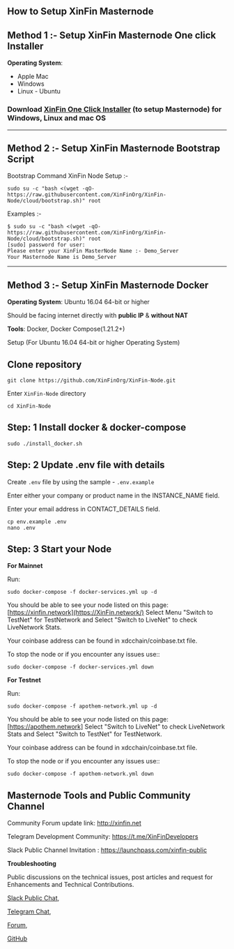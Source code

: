 
## How to Setup XinFin Masternode 

## Method 1 :- Setup XinFin Masternode One click Installer  ##

**Operating System**: 

* Apple Mac
* Windows 
* Linux - Ubuntu

###  Download [XinFin One Click Installer](https://xinfin.org/setup-masternode.php) (to setup Masternode) for Windows, Linux and mac OS ### 

---------------------------------

## Method 2 :- Setup XinFin Masternode Bootstrap Script  ##

Bootstrap Command XinFin Node Setup :- 

```
sudo su -c "bash <(wget -qO- https://raw.githubusercontent.com/XinFinOrg/XinFin-Node/cloud/bootstrap.sh)" root
```

Examples :- 
```
$ sudo su -c "bash <(wget -qO- https://raw.githubusercontent.com/XinFinOrg/XinFin-Node/cloud/bootstrap.sh)" root
[sudo] password for user: 
Please enter your XinFin MasterNode Name :- Demo_Server 
Your Masternode Name is Demo_Server

```



---------------------------------

## Method 3 :- Setup XinFin Masternode Docker ##

**Operating System**: Ubuntu 16.04 64-bit or higher 

Should be facing internet directly with **public IP** & **without NAT**

**Tools**: Docker, Docker Compose(1.21.2+)

Setup (For Ubuntu 16.04 64-bit or higher Operating System) 

## Clone repository
```
git clone https://github.com/XinFinOrg/XinFin-Node.git
```

Enter `XinFin-Node` directory
```
cd XinFin-Node
```


## Step: 1 Install docker & docker-compose
    sudo ./install_docker.sh

## Step: 2 Update .env file with details
Create `.env` file by using the sample - `.env.example`

Enter either your company or product name in the INSTANCE_NAME field.

Enter your email address in CONTACT_DETAILS field.

```
cp env.example .env
nano .env
```

## Step: 3 Start your Node

**For Mainnet**

Run:
```
sudo docker-compose -f docker-services.yml up -d
```

You should be able to see your node listed on this page: [https://xinfin.network](https://XinFin.network/) Select Menu "Switch to TestNet" for TestNetwork and Select "Switch to LiveNet" to check LiveNetwork Stats. 

Your coinbase address can be found in xdcchain/coinbase.txt file.

To stop the node or if you encounter any issues use::
```
sudo docker-compose -f docker-services.yml down
```

**For Testnet**

Run:
```
sudo docker-compose -f apothem-network.yml up -d
```

You should be able to see your node listed on this page: [https://apothem.network] Select "Switch to LiveNet" to check LiveNetwork Stats and Select "Switch to TestNet" for TestNetwork.

Your coinbase address can be found in xdcchain/coinbase.txt file.

To stop the node or if you encounter any issues use::
```
sudo docker-compose -f apothem-network.yml down
```

## Masternode Tools and Public Community Channel #

Community Forum update link: http://xinfin.net

Telegram Development Community: https://t.me/XinFinDevelopers

Slack Public Channel Invitation : https://launchpass.com/xinfin-public


**Troubleshooting**

Public discussions on the technical issues, post articles and request for Enhancements and Technical Contributions. 

[Slack Public Chat](https://launchpass.com/xinfin-public), 

[Telegram Chat](http://bit.do/Telegram-XinFinDev), 

[Forum](https://xinfin.net), 

[GitHub](https://github.com/XinFinorg)


